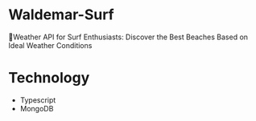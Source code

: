 # Waldemar-Surf
🌊Weather API for Surf Enthusiasts: Discover the Best Beaches Based on Ideal Weather Conditions


# Technology
- Typescript 
- MongoDB